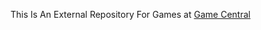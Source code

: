 This Is An External Repository For Games at <a href="https://sites.google.com/view/game--central/home">Game Central</a>
